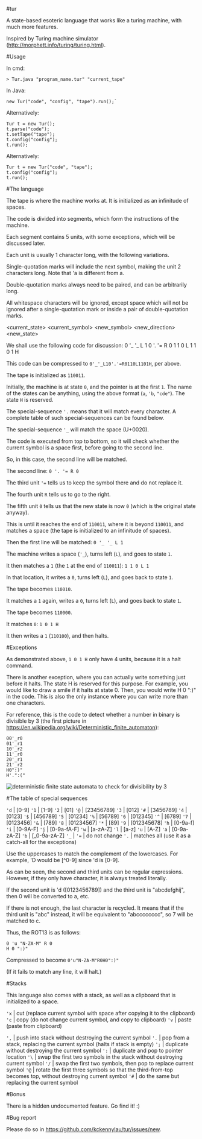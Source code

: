 #tur

A state-based esoteric language that works like a turing machine, with much more features.

Inspired by Turing machine simulator (http://morphett.info/turing/turing.html).


#Usage

In cmd:

    > Tur.java "program_name.tur" "current_tape"

In Java:

    new Tur("code", "config", "tape").run();`

Alternatively:

    Tur t = new Tur();
    t.parse("code");
    t.setTape("tape");
    t.config("config");
    t.run();

Alternatively:

    Tur t = new Tur("code", "tape");
    t.config("config");
    t.run();

#The language

The tape is where the machine works at. It is initialized as an infinitude of spaces.

The code is divided into segments, which form the instructions of the machine.

Each segment contains 5 units, with some exceptions, which will be discussed later.

Each unit is usually 1 character long, with the following variations.

Single-quotation marks will include the next symbol, making the unit 2 characters long. Note that 'a is different from a.

Double-quotation marks always need to be paired, and can be arbitrarily long.

All whitespace characters will be ignored, except space which will not be ignored after a single-quotation mark or inside a pair of double-quotation marks.

<current_state> <current_symbol> <new_symbol> <new_direction> <new_state>

We shall use the following code for discussion:
    0 '_ '_ L 1
    0 '. '= R 0
    1 1 0 L 1
    1 0 1 H

This code can be compressed to `0'_'_L10'.'=R0110L1101H`, per above.

The tape is initialized as `110011`.

Initially, the machine is at state `0`, and the pointer is at the first `1`. The name of the states can be anything, using the above format (`a`, `'b`, `"cde"`). The state `H` is reserved.

The special-sequence `'.` means that it will match every character. A complete table of such special-sequences can be found below.

The special-sequence `'_` will match the space (U+0020).

The code is executed from top to bottom, so it will check whether the current symbol is a space first, before going to the second line.

So, in this case, the second line will be matched.

The second line: `0 '. '= R 0`

The third unit `'=` tells us to keep the symbol there and do not replace it.

The fourth unit `R` tells us to go to the right.

The fifth unit `0` tells us that the new state is now `0` (which is the original state anyway).

This is until it reaches the end of `110011`, where it is beyond `110011`, and matches a space (the tape is initialized to an infinitude of spaces).

Then the first line will be matched: `0 '_ '_ L 1`

The machine writes a space (`'_`), turns left (`L`), and goes to state `1`.

It then matches a `1` (the `1` at the end of `110011`): `1 1 0 L 1`

In that location, it writes a `0`, turns left (`L`), and goes back to state `1`.

The tape becomes `110010`.

It matches a `1` again, writes a `0`, turns left (`L`), and goes back to state `1`.

The tape becomes `110000`.

It matches `0`: `1 0 1 H`

It then writes a `1` (`110100`), and then halts.

#Exceptions

As demonstrated above, `1 0 1 H` only have 4 units, because it is a halt command.

There is another exception, where you can actually write something just before it halts. The state H is reserved for this purpose. For example, you would like to draw a smile if it halts at state 0. Then, you would write H 0 ":)" in the code. This is also the only instance where you can write more than one characters.

For reference, this is the code to detect whether a number in binary is divisible by 3 (the first picture in <https://en.wikipedia.org/wiki/Deterministic_finite_automaton>):

    00'_r0
    01'_r1
    10'_r2
    11'_r0
    20'_r1
    21'_r2
    H0":)"
    H'.":("

![deterministic finite state automata to check for divisibility by 3](https://en.wikipedia.org/wiki/File:DFA_example_multiplies_of_3.svg)

#The table of special sequences

`'d` | [0-9]
`'1` | [1-9]
`'2` | [01]
`'@` | [23456789]
`'3` | [012]
`'#` | [3456789]
`'4` | [0123]
`'$` | [456789]
`'5` | [01234]
`'%` | [56789]
`'6` | [012345]
`'^` | [6789]
`'7` | [0123456]
`'&` | [789]
`'8` | [01234567]
`'*` | [89]
`'9` | [012345678]
`'h` | [0-9a-f]
`'i` | [0-9A-F]
`'j` | [0-9a-fA-F]
`'w` | [a-zA-Z]
`'l` | [a-z]
`'u` | [A-Z]
`'a` | [0-9a-zA-Z]
`'b` | [_0-9a-zA-Z]
`'_` | <space>
`'=` | do not change
`'.` | matches all (use it as a catch-all for the exceptions)

Use the uppercases to match the complement of the lowercases. For example, 'D would be [^0-9] since 'd is [0-9].

As can be seen, the second and third units can be regular expressions. However, if they only have character, it is always treated literally.

If the second unit is 'd ([0123456789]) and the third unit is "abcdefghij", then 0 will be converted to a, etc.

If there is not enough, the last character is recycled. It means that if the third unit is "abc" instead, it will be equivalent to "abcccccccc", so 7 will be matched to c.

Thus, the ROT13 is as follows:

    0 'u "N-ZA-M" R 0
    H 0 ":)"

Compressed to become `0'u"N-ZA-M"R0H0":)"`

(If it fails to match any line, it will halt.)

#Stacks

This language also comes with a stack, as well as a clipboard that is initialized to a space.

`'x` | cut (replace current symbol with space after copying it to the clipboard)
`'c` | copy (do not change current symbol, and copy to clipboard)
`'v` | paste (paste from clipboard)

`',` | push into stack without destroying the current symbol
`'.` | pop from a stack, replacing the current symbol (halts if stack is empty)
`';` | duplicate without destroying the current symbol
`':` | duplicate and pop to pointer location
`'\` | swap the first two symbols in the stack without destroying current symbol
`'/` | swap the first two symbols, then pop to replace current symbol
`'@` | rotate the first three symbols so that the third-from-top becomes top, without destroying current symbol
`'#` | do the same but replacing the current symbol

#Bonus

There is a hidden undocumented feature. Go find it! :)

#Bug report

Please do so in <https://github.com/kckennylau/tur/issues/new>.